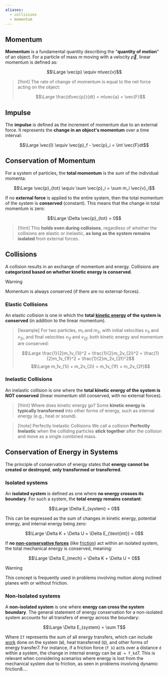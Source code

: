 ```yaml
---
aliases:
  - collisions
  - momentum
---
```

## Momentum

**Momentum** is a fundamental quantity describing the "**quantity of motion**" of an object. 
For a particle of mass $m$ moving with a velocity $\vec{p}$, linear momentum is defined as:

$$\Large \vec{p} \equiv m\vec{v}$$

> [!hint]
> The rate of change of momentum is equal to the net force acting on the object:
> 
> $$\Large \frac{d\vec{p}}{dt} = m\vec{a} = \vec{F}$$
> 

## Impulse

The **impulse** is defined as the increment of momentum due to an external force. 
It represents the **change in an object's momentum** over a time interval:

$$\Large \vec{I} \equiv \vec{p}_f - \vec{p}_i = \int \vec{F}dt$$

## Conservation of Momentum

For a system of particles, the **total momentum** is the sum of the individual momenta:

$$\Large \vec{p}_{tot} \equiv \sum \vec{p}_i = \sum m_i \vec{v}_i$$

If no **external force** is applied to the entire system, then the total momentum of the system is **conserved** (constant). 
This means that the change in total momentum is zero:

$$\Large \Delta \vec{p}_{tot} = 0$$

> [!hint]
> This **holds even during collisions**, regardless of whether the collisions are elastic or inelastic, **as long as the system remains isolated** from external forces.


## Collisions

A collision results in an exchange of momentum and energy. 
Collisions are **categorized based on whether kinetic energy is conserved**.

> [!warning]
> Momentum is always conserved (if there are no external-forces).


### Elastic Collisions

An elastic collision is one in which the **total [kinetic energy](Work.md#Kinetic%20Energy) of the system is conserved** (in addition to the linear momentum). 

> [!example]
> For two particles, $m_1$ and $m_2$, with initial velocities $v_{1i}$ and $v_{2i}$, and final velocities $v_{1f}$ and $v_{2f}$, both kinetic energy and momentum are conserved:
> 
> $$\Large \frac{1}{2}m_1v_{1i}^2 + \frac{1}{2}m_2v_{2i}^2 = \frac{1}{2}m_1v_{1f}^2 + \frac{1}{2}m_2v_{2f}^2$$ $$\Large m_1v_{1i} + m_2v_{2i} = m_1v_{1f} + m_2v_{2f}$$


### Inelastic Collisions

An inelastic collision is one where the **total kinetic energy of the system is NOT conserved** (linear momentum still conserved, with no external forces). 

> [!hint] Where does kinetic energy go?
> Some **kinetic energy is typically transformed** into other forms of energy, such as internal energy (e.g., heat or sound). 

> [!note] Perfectly Inelastic Collisions
> We call a collision **Perfectly Inelastic** when the colliding particles **stick together** after the collision and move as a single combined mass.


## Conservation of Energy in Systems

The principle of conservation of energy states that **energy cannot be created or destroyed**, **only transformed or transferred**.

### Isolated systems

An **isolated system** is defined as one where **no energy crosses its boundary**. For such a system, the **total energy remains constant**:

$$\Large \Delta E_{system} = 0$$

This can be expressed as the sum of changes in kinetic energy, potential energy, and internal energy being zero:

$$\Large \Delta K + \Delta U + \Delta E_{\text{int}} = 0$$

If **no [non-conservative forces](Conservative%20and%20Non-Conservative%20forces.md)** (like [friction](Friction.md)) act within an isolated system, the total mechanical energy is conserved, meaning:

$$\Large \Delta E_{mech} = \Delta K + \Delta U = 0$$

> [!warning]
> This concept is frequently used in problems involving motion along inclined planes with or without friction.
> 

### Non-Isolated systems

A **non-isolated system** is one where **energy can cross the system boundary**. 
The general statement of energy conservation for a non-isolated system accounts for all transfers of energy across the boundary:

$$\Large \Delta E_{system} = \sum T$$

Where `ΣT` represents the sum of all energy transfers, which can include [work](Work.md) done on the system (`W`), heat transferred (`Q`), and other forms of energy transfer7. For instance, if a friction force (`f_k`) acts over a distance `d` within a system, the change in internal energy can be `ΔE = f_kd`7. This is relevant when considering scenarios where energy is lost from the mechanical system due to friction, as seen in problems involving dynamic friction8....